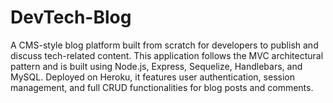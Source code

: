 # DevTech-Blog
 A CMS-style blog platform built from scratch for developers to publish and discuss tech-related content. This application follows the MVC architectural pattern and is built using Node.js, Express, Sequelize, Handlebars, and MySQL. Deployed on Heroku, it features user authentication, session management, and full CRUD functionalities for blog posts and comments.
